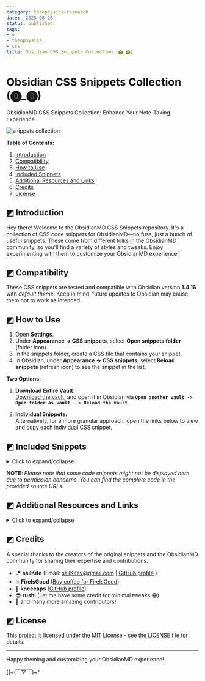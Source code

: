 ```yaml
---
category: theophysics-research
date: '2025-08-26'
status: published
tags:
- o
- theophysics
- css
title: Obsidian CSS Snippets Collection (⓿_⓿)
---
```

   
# Obsidian CSS Snippets Collection (⓿_⓿)   
   
ObsidianMD CSS Snippets Collection: Enhance Your Note-Taking Experience   
   
<img src="https://i.imgur.com/cPa054W.png" alt="snippets collection">   
   
**Table of Contents:**   
   
1. [Introduction](#-Introduction)   
2. [Compatibility](#-Compatibility)   
3. [How to Use](#-How-to-Use)   
4. [Included Snippets](#-Included-Snippets)   
5. [Additional Resources and Links](#-additional-resources-and-links)   
6. [Credits](#-Credits)   
7. [License](#-License)   
   
## ◩ Introduction    
   
Hey there! Welcome to the ObsidianMD CSS Snippets repository. It's a collection of CSS code snippets for ObsidianMD—no fuss, just a bunch of useful snippets. These come from different folks in the ObsidianMD community, so you'll find a variety of styles and tweaks. Enjoy experimenting with them to customize your ObsidianMD experience!   
   
## ◩ Compatibility   
   
These CSS snippets are tested and compatible with Obsidian version **1.4.16** with *default theme*. Keep in mind, future updates to Obsidian may cause them not to work as intended.   
   
## ◩ How to Use   
   
1. Open **Settings**.   
2. Under **Appearance → CSS snippets**, select **Open snippets folder** (folder icon).   
3. In the snippets folder, create a CSS file that contains your snippet.   
4. In Obsidian, under **Appearance → CSS snippets**, select **Reload snippets** (refresh icon) to see the snippet in the list.   
   
**Two Options:**   
   
1. **Download Entire Vault:**   
[Download the vault](https://github.com/r-u-s-h-i-k-e-s-h/Obsidian-CSS-Snippets/archive/refs/heads/Collection.zip), and open it in Obsidian via **` Open another vault -> Open folder as vault - > Reload the vault `**   
   
2. **Individual Snippets:**   
Alternatively, for a more granular approach, open the links below to view and copy each individual CSS snippet.   
   
## ◩ Included Snippets   
   
<details>   
  <summary>Click to expand/collapse</summary>   
   
   
 - [Accented settings side headings](Snippets/Accented%20settings%20side%20headings.md)   
 - [Author callout](Snippets/Author%20callout.md)   
 - [Banner](Snippets/Banner.md)   
 - [Bigger first letter](Snippets/Bigger%20first%20letter.md)   
 - [Blockquote styling 01](Snippets/Blockquote%20styling%2001.md)   
 - [Blockquote styling 02](Snippets/Blockquote%20styling%2002.md)   
 - [Blockquote styling 03](Snippets/Blockquote%20styling%2003.md)   
 - [Calendar styling](Snippets/Calendar%20styling.md)   
 - [Callout icon to the top right corner](Snippets/Callout%20icon%20to%20the%20top%20right%20corner.md)   
 - [Callout styling - 3 callouts](Snippets/Callout%20styling%20-%203%20callouts.md)   
 - [Callout styling - Callout without icon](Snippets/Callout%20styling%20-%20Callout%20without%20icon.md)   
 - [Callout styling - Celtic callout border](Snippets/Callout%20styling%20-%20Celtic%20callout%20border.md)   
 - [Callout styling - Folder structure callout](Snippets/Callout%20styling%20-%20Folder%20structure%20callout.md)   
 - [Callout styling - Gummy callout](Snippets/Callout%20styling%20-%20Gummy%20callout.md)   
 - [Callout styling - Label callout](Snippets/Callout%20styling%20-%20Label%20callout.md)   
 - [Callout styling - Leader list callout](Snippets/Callout%20styling%20-%20Leader%20list%20callout.md)   
 - [Callout styling - Minimal callout](Snippets/Callout%20styling%20-%20Minimal%20callout.md)   
 - [Callout styling - Old callouts](Snippets/Callout%20styling%20-%20Old%20callouts.md)   
 - [Callout styling - Outlined callout](Snippets/Callout%20styling%20-%20Outlined%20callout.md)   
 - [Callout styling - Power callouts](Snippets/Callout%20styling%20-%20Power%20callouts.md)   
 - [Callout styling - Quote callout](Snippets/Callout%20styling%20-%20Quote%20callout.md)   
 - [Callout styling - Scroller callout](Snippets/Callout%20styling%20-%20Scroller%20callout.md)   
 - [Callout styling - Sleek callout (AnuPpuccin theme)](Snippets/Callout%20styling%20-%20Sleek%20callout%20(AnuPpuccin%20theme).md)   
 - [Callout styling - Tabbed callout](Snippets/Callout%20styling%20-%20Tabbed%20callout.md)   
 - [Callout styling - Theorem callout](Snippets/Callout%20styling%20-%20Theorem%20callout.md)   
 - [Callout styling - Timeline callout](Snippets/Callout%20styling%20-%20Timeline%20callout.md)   
 - [Callout styling - Wikipedia like infobox](Snippets/Callout%20styling%20-%20Wikipedia%20like%20infobox.md)   
 - [Callout Styling 01 - Prism theme callout](Snippets/Callout%20Styling%2001%20-%20Prism%20theme%20callout.md)   
 - [Callout styling 02](Snippets/Callout%20styling%2002.md)   
 - [Canvas styling - Gradient canvas cards](Snippets/Canvas%20styling%20-%20Gradient%20canvas%20cards.md)   
 - [Card layout](Snippets/Card%20layout.md)   
 - [Card view](Snippets/Card%20view.md)   
 - [Celtic inline title styling](Snippets/Celtic%20inline%20title%20styling.md)   
 - [Checkboxes - AnuPpuccin theme](Snippets/Checkboxes%20-%20AnuPpuccin%20theme.md)   
 - [Checkboxes - Minimal theme](Snippets/Checkboxes%20-%20Minimal%20theme.md)   
 - [Checkboxes - Origami theme](Snippets/Checkboxes%20-%20Origami%20theme.md)   
 - [Checkboxes - Priority checkboxes](Snippets/Checkboxes%20-%20Priority%20checkboxes.md)   
 - [Checkboxes - Progress bar checkboxes](Snippets/Checkboxes%20-%20Progress%20bar%20checkboxes.md)   
 - [Checkboxes - SlRvb's checkboxes (ITS theme)](Snippets/Checkboxes%20-%20SlRvb's%20checkboxes%20(ITS%20theme).md)   
 - [Code block styling 01](Snippets/Code%20block%20styling%2001.md)   
 - [Code block styling 02](Snippets/Code%20block%20styling%2002.md)   
 - [Collapsible image caption callout](Snippets/Collapsible%20image%20caption%20callout.md)   
 - [Coloured ribbon](Snippets/Coloured%20ribbon.md)   
 - [Coloured tab header container](Snippets/Coloured%20tab%20header%20container.md)   
 - [Colourful headings underline and divider](Snippets/Colourful%20headings%20underline%20and%20divider.md)   
 - [Command palette styling 01](Snippets/Command%20palette%20styling%2001.md)   
 - [Command palette styling 02](Snippets/Command%20palette%20styling%2002.md)   
 - [Compact tabs](Snippets/Compact%20tabs.md)   
 - [Empty tab styling](Snippets/Empty%20tab%20styling.md)   
 - [Equally spaced dataview columns](Snippets/Equally%20spaced%20dataview%20columns.md)   
 - [External link styling 01](Snippets/External%20link%20styling%2001.md)   
 - [Faded emoji in tasks](Snippets/Faded%20emoji%20in%20tasks.md)   
 - [File explorer styling - Folder description](Snippets/File%20explorer%20styling%20-%20Folder%20description.md)   
 - [File explorer styling - Folder headers](Snippets/File%20explorer%20styling%20-%20Folder%20headers.md)   
 - [File explorer styling - Rainbow folder background](Snippets/File%20explorer%20styling%20-%20Rainbow%20folder%20background.md)   
 - [File explorer styling - Rainbow folder titles](Snippets/File%20explorer%20styling%20-%20Rainbow%20folder%20titles.md)   
 - [Gradient Colored Icon Tabs](Snippets/Gradient%20Colored%20Icon%20Tabs.md)   
 - [Heading indicators 01](Snippets/Heading%20indicators%2001.md)   
 - [Heading indicators 02](Snippets/Heading%20indicators%2002.md)   
 - [Hide ribbon on collapse](Snippets/Hide%20ribbon%20on%20collapse.md)   
 - [Hide titlebar buttons and freeze the right-expand button](Snippets/Hide%20titlebar%20buttons%20and%20freeze%20the%20right-sidedock%20toggle%20button%20position.md)   
 - [Hide window button panel](Snippets/Hide%20window%20button%20panel.md)   
 - [Icon before headings](Snippets/Icon%20before%20headings.md)   
 - [Image as a background 01](Snippets/Image%20as%20a%20background%2001.md)   
 - [Image as a background 02](Snippets/Image%20as%20a%20background%2002.md)   
 - [Image description when hover](Snippets/Image%20description%20when%20hover.md)   
 - [Image gallery](Snippets/Image%20gallery.md)   
 - [Image grid](Snippets/Image%20grid.md)   
 - [Image styling - Zoom image](Snippets/Image%20styling%20-%20Zoom%20image.md)   
 - [Image tweak](Snippets/Image%20tweak.md)   
 - [Kanban styling - background based on tag](Snippets/Kanban%20styling%20-%20background%20based%20on%20tag.md)   
 - [Kanban styling - Notion like Kanban board](Snippets/Kanban%20styling%20-%20Notion%20like%20Kanban%20board.md)   
 - [Kanban styling - background customized](Snippets/Kanban%20styling%20-%20background%20customized.md)   
 - [Left aligned note header](Snippets/Left%20aligned%20note%20header.md)   
 - [Link styling 01](Snippets/Link%20styling%2001.md)   
 - [Loading screen tweak](Snippets/Loading%20screen%20tweak.md)   
 - [Multicolumn note](Snippets/Multicolumn%20note.md)   
 - [New note button](Snippets/New%20note%20button.md)   
 - [Note icon](Snippets/Note%20icon.md)   
 - [Outline numbering](Snippets/Outline%20numbering.md)   
 - [Pinned tab styling](Snippets/Pinned%20tab%20styling.md)   
 - [Popover border](Snippets/Popover%20border.md)   
 - [Progress bar styling](Snippets/Progress%20bar%20styling.md)   
 - [Properties into two columns](Snippets/Properties%20into%20two%20columns.md)   
 - [Properties on hover](Snippets/Properties%20on%20hover.md)   
 - [Safari tabs](Snippets/Safari%20tabs.md)   
 - [Show note header on hover](Snippets/Show%20note%20header%20on%20hover.md)   
 - [Sidenote callout 01](Snippets/Sidenote%20callout%2001.md)   
 - [Sidenote callout 02](Snippets/Sidenote%20callout%2002.md)   
 - [Spoiler text](Snippets/Spoiler%20text.md)   
 - [Table styling - Centred table](Snippets/Table%20styling%20-%20Centred%20table.md)   
 - [Table styling - Left column header](Snippets/Table%20styling%20-%20Left%20column%20header.md)   
 - [Table styling - Rounded corners](Snippets/Table%20styling%20-%20Rounded%20corners.md)   
 - [Tabs styling - Square tabs](Snippets/Tabs%20styling%20-%20Square%20tabs.md)   
 - [Tabs styling - Stacked tabbed minimal tweak](Snippets/Tabs%20styling%20-%20Stacked%20tabbed%20minimal%20tweak.md)   
 - [Tag styling - Hide hash symbol](Snippets/Tag%20styling%20-%20Hide%20hash%20symbol.md)   
 - [Tag styling 01](Snippets/Tag%20styling%2001.md)   
 - [Tags styling - Rainbow tags](Snippets/Tags%20styling%20-%20Rainbow%20tags.md)   
 - [Tags styling - Target specific tag](Snippets/Tags%20styling%20-%20Target%20specific%20tag.md)   
 - [Tooltip styling](Snippets/Tooltip%20styling.md)   
 - [Unordered list styling 01](Snippets/Unordered%20list%20styling%2001.md)   
 - [Unordered list styling 02](Snippets/Unordered%20list%20styling%2002.md)   
 - [Vertical label arrangement](Snippets/Vertical%20label%20arrangement.md)   
   
</details>   
   
**NOTE**: _Please note that some code snippets might not be displayed here due to permission concerns. You can find the complete code in the provided source URLs._   
   
## ◩ Additional Resources and Links   
   
<details>   
  <summary>Click to expand/collapse</summary>   
   
   
- ⁠[#appearance](https://discord.com/channels/686053708261228577/702656734631821413) - Obsidian discord   
- [Obsidian CSS Quick Guide](https://forum.obsidian.md/t/obsidian-css-quick-guide/58178) (forum) (mostly about using the inspector) -   
- [CSS Variables at Obsidian Dev Docs](https://docs.obsidian.md/Reference/CSS+variables/CSS+variables)   
- replete / [obsidian-minimal-theme-css-snippets](https://github.com/replete/obsidian-minimal-theme-css-snippets)   
- efemkay / [obsidian-modular-css-layout](https://github.com/efemkay/obsidian-modular-css-layout#wide-views)   
- SlRvb's [snippets collection](https://github.com/SlRvb/Obsidian--ITS-Theme/tree/main/Snippets) | [Guide](https://publish.obsidian.md/slrvb-docs/ITS+Theme/ITS+Theme)   
- zamsyt / [obsidian-snippets](https://github.com/zamsyt/obsidian-snippets)   
- ElsaTam /  [Obsidian-Stuff](https://github.com/ElsaTam/Obsidian-Stuff)   
- KuiyueRO / [Obsidian-Miner](https://github.com/KuiyueRO/Obsidian-Miner)   
- HandaArchitect / [obsidian-banner-snippet](https://github.com/HandaArchitect/obsidian-banner-snippet)   
- sailKiteV / [Obsidian-Snippets-and-Demos](https://github.com/sailKiteV/Obsidian-Snippets-and-Demos?tab=readme-ov-file)   
- TfTHacker / [DashboardPlusPlus](https://github.com/TfTHacker/DashboardPlusPlus)   
- eb2ai / [My-Checklists-and-Icons](https://github.com/eb2ai/My-Checklists-and-Icons?tab=readme-ov-file)   
- felixqueisler / [Obsidian-FileLink-Styling](https://github.com/felixqueisler/Obsidian-FileLink-Styling)   
- xhuajin / [obsidian-sidenote-callout](https://github.com/xhuajin/obsidian-sidenote-callout/tree/main)   
   
</details>   
   
## ◩ Credits   
   
A special thanks to the creators of the original snippets and the ObsidianMD community for sharing their expertise and contributions.   
   
   
- 🪁 **sailKite** (Email: sailKitev@gmail.com | [GitHub profile](https://github.com/sailKiteV) )   
- 🔥 **FireIsGood** ([Buy coffee for FireIsGood](https://ko-fi.com/fireisgood))   
- 💎 **kneecaps** ([GitHub profile](https://github.com/7368697661))   
- 😎 **rushi** (Let me have some credit for minimal tweaks 😁)   
- 💖 and many more amazing contributors!   
   
   
## ◩ License   
   
This project is licensed under the MIT License - see the [LICENSE](LICENSE) file for details.   
   
   
---   
   
Happy theming and customizing your ObsidianMD experience!   
   
[]~(￣▽￣)~*